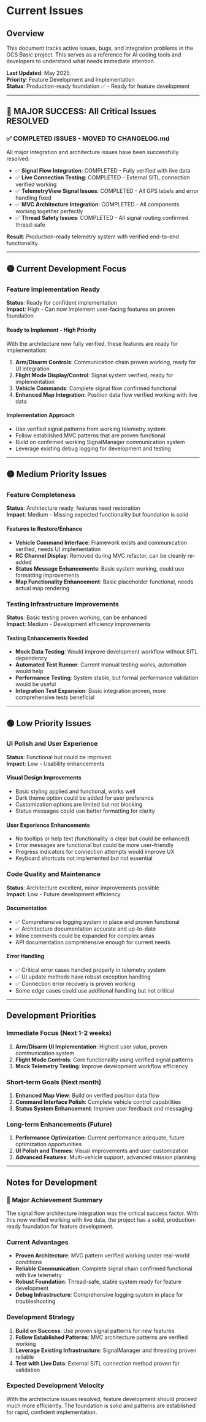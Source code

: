 # Current Issues

## Overview
This document tracks active issues, bugs, and integration problems in the GCS Basic project. This serves as a reference for AI coding tools and developers to understand what needs immediate attention.

**Last Updated**: May 2025  
**Priority**: Feature Development and Implementation  
**Status**: Production-ready foundation ✅ - Ready for feature development

---

## 🎉 MAJOR SUCCESS: All Critical Issues RESOLVED

### ✅ COMPLETED ISSUES - MOVED TO CHANGELOG.md
All major integration and architecture issues have been successfully resolved:
- ✅ **Signal Flow Integration**: COMPLETED - Fully verified with live data
- ✅ **Live Connection Testing**: COMPLETED - External SITL connection verified working
- ✅ **TelemetryView Signal Issues**: COMPLETED - All GPS labels and error handling fixed
- ✅ **MVC Architecture Integration**: COMPLETED - All components working together perfectly
- ✅ **Thread Safety Issues**: COMPLETED - All signal routing confirmed thread-safe

**Result**: Production-ready telemetry system with verified end-to-end functionality.

---

## 🟡 Current Development Focus

### Feature Implementation Ready
**Status**: Ready for confident implementation  
**Impact**: High - Can now implement user-facing features on proven foundation

#### Ready to Implement - High Priority
With the architecture now fully verified, these features are ready for implementation:
1. **Arm/Disarm Controls**: Communication chain proven working, ready for UI integration
2. **Flight Mode Display/Control**: Signal system verified, ready for implementation
3. **Vehicle Commands**: Complete signal flow confirmed functional
4. **Enhanced Map Integration**: Position data flow verified working with live data

#### Implementation Approach
- Use verified signal patterns from working telemetry system
- Follow established MVC patterns that are proven functional
- Build on confirmed working SignalManager communication system
- Leverage existing debug logging for development and testing

---

## 🟡 Medium Priority Issues

### Feature Completeness
**Status**: Architecture ready, features need restoration  
**Impact**: Medium - Missing expected functionality but foundation is solid

#### Features to Restore/Enhance
- **Vehicle Command Interface**: Framework exists and communication verified, needs UI implementation
- **RC Channel Display**: Removed during MVC refactor, can be cleanly re-added
- **Status Message Enhancements**: Basic system working, could use formatting improvements
- **Map Functionality Enhancement**: Basic placeholder functional, needs actual map rendering

### Testing Infrastructure Improvements
**Status**: Basic testing proven working, can be enhanced  
**Impact**: Medium - Development efficiency improvements

#### Testing Enhancements Needed
- **Mock Data Testing**: Would improve development workflow without SITL dependency
- **Automated Test Runner**: Current manual testing works, automation would help
- **Performance Testing**: System stable, but formal performance validation would be useful
- **Integration Test Expansion**: Basic integration proven, more comprehensive tests beneficial

---

## 🟢 Low Priority Issues

### UI Polish and User Experience
**Status**: Functional but could be improved  
**Impact**: Low - Usability enhancements

#### Visual Design Improvements
- Basic styling applied and functional, works well
- Dark theme option could be added for user preference
- Customization options are limited but not blocking
- Status messages could use better formatting for clarity

#### User Experience Enhancements
- No tooltips or help text (functionality is clear but could be enhanced)
- Error messages are functional but could be more user-friendly
- Progress indicators for connection attempts would improve UX
- Keyboard shortcuts not implemented but not essential

### Code Quality and Maintenance
**Status**: Architecture excellent, minor improvements possible  
**Impact**: Low - Future development efficiency

#### Documentation
- ✅ Comprehensive logging system in place and proven functional
- ✅ Architecture documentation accurate and up-to-date
- Inline comments could be expanded for complex areas
- API documentation comprehensive enough for current needs

#### Error Handling
- ✅ Critical error cases handled properly in telemetry system
- ✅ UI update methods have robust exception handling
- ✅ Connection error recovery is proven working
- Some edge cases could use additional handling but not critical

---

## Development Priorities

### Immediate Focus (Next 1-2 weeks)
1. **Arm/Disarm UI Implementation**: Highest user value, proven communication system
2. **Flight Mode Controls**: Core functionality using verified signal patterns
3. **Mock Telemetry Testing**: Improve development workflow efficiency

### Short-term Goals (Next month)
1. **Enhanced Map View**: Build on verified position data flow
2. **Command Interface Polish**: Complete vehicle control capabilities
3. **Status System Enhancement**: Improve user feedback and messaging

### Long-term Enhancements (Future)
1. **Performance Optimization**: Current performance adequate, future optimization opportunities
2. **UI Polish and Themes**: Visual improvements and user customization
3. **Advanced Features**: Multi-vehicle support, advanced mission planning

---

## Notes for Development

### 🎉 Major Achievement Summary
The signal flow architecture integration was the critical success factor. With this now verified working with live data, the project has a solid, production-ready foundation for feature development.

### Current Advantages
- **Proven Architecture**: MVC pattern verified working under real-world conditions
- **Reliable Communication**: Complete signal chain confirmed functional with live telemetry
- **Robust Foundation**: Thread-safe, stable system ready for feature development
- **Debug Infrastructure**: Comprehensive logging system in place for troubleshooting

### Development Strategy
1. **Build on Success**: Use proven signal patterns for new features
2. **Follow Established Patterns**: MVC architecture patterns are verified working
3. **Leverage Existing Infrastructure**: SignalManager and threading proven reliable
4. **Test with Live Data**: External SITL connection method proven for validation

### Expected Development Velocity
With the architecture issues resolved, feature development should proceed much more efficiently. The foundation is solid and patterns are established for rapid, confident implementation. 